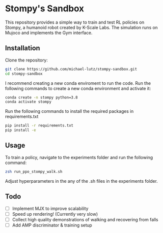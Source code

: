 # Stompy's Sandbox

This repository provides a simple way to train and test RL policies on Stompy, a humanoid robot created by K-Scale Labs. The simulation runs on Mujoco and implements the Gym interface.

## Installation
Clone the repository:
```zsh
git clone https://github.com/michael-lutz/stompy-sandbox.git
cd stompy-sandbox
```

I recommend creating a new conda enviroment to run the code. Run the following commands to create a new conda environment and activate it:
```zsh
conda create -n stompy python=3.8
conda activate stompy
```

Run the following commands to install the required packages in requirements.txt
```zsh
pip install -r requirements.txt
pip install -e
```

## Usage
To train a policy, navigate to the experiments folder and run the following command:
```zsh
zsh run_ppo_stompy_walk.sh
```

Adjust hyperparameters in the any of the .sh files in the experiments folder.

## Todo
- [ ] Implement MJX to improve scalability
- [ ] Speed up rendering! (Currently very slow)
- [ ] Collect high quality demonstrations of walking and recovering from falls
- [ ] Add AMP discriminator & training setup
